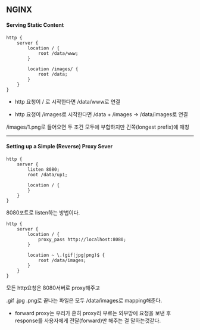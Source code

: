 ## NGINX



#### Serving Static Content

```
http {
    server {
        location / {
            root /data/www;
        }
        
        location /images/ {
            root /data;
        }
    }
}
```



- http 요청이 / 로 시작한다면 /data/www로 연결

- http 요청이 /images로 시작한다면 /data + /images -> /data/images로 연결

/images/1.png로 들어오면 두 조건 모두에 부합하지만 긴쪽(longest prefix)에 매칭

----------

#### Setting up a Simple (Reverse) Proxy Sever

```
http {
    server {
        listen 8080;
        root /data/up1;

        location / {
        }
    }
}

```

8080포트로 listen하는 방법이다.

```
http {
    server {
        location / {
            proxy_pass http://localhost:8080;
        }

        location ~ \.(gif|jpg|png)$ {
            root /data/images;
        }
    }
}
```

모든 http요청은 8080서버로 proxy해주고 

.gif .jpg .png로 끝나는 파일은 모두 /data/images로 mapping해준다.



- forward proxy는 우리가 흔히 proxy라 부르는 외부망에 요청을 보낸 후  response를 사용자에게 전달(forward)만 해주는 걸 말하는것같다.

